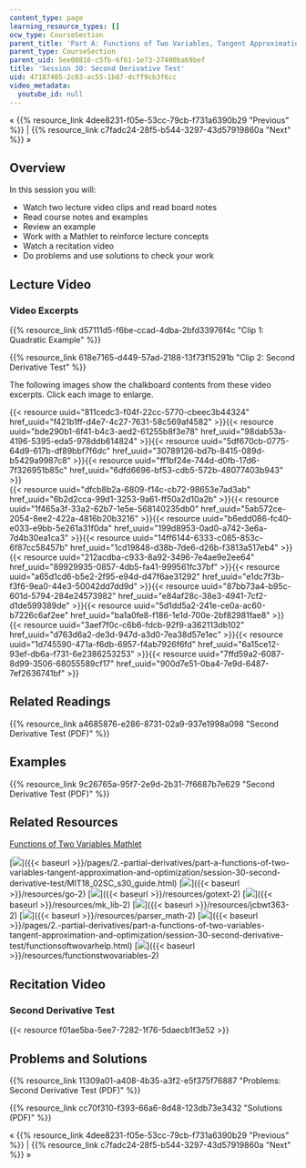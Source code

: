 ```yaml
---
content_type: page
learning_resource_types: []
ocw_type: CourseSection
parent_title: 'Part A: Functions of Two Variables, Tangent Approximation and Optimization'
parent_type: CourseSection
parent_uid: 5ee00816-c5fb-6f61-1e73-27400ba69bef
title: 'Session 30: Second Derivative Test'
uid: 47187485-2c83-ac55-1b87-dcff9cb3f6cc
video_metadata:
  youtube_id: null
---
```


« {{% resource_link 4dee8231-f05e-53cc-79cb-f731a6390b29 "Previous" %}} | {{% resource_link c7fadc24-28f5-b544-3297-43d57919860a "Next" %}} »

Overview
--------

In this session you will:

*   Watch two lecture video clips and read board notes
*   Read course notes and examples
*   Review an example
*   Work with a Mathlet to reinforce lecture concepts
*   Watch a recitation video
*   Do problems and use solutions to check your work

Lecture Video
-------------

### Video Excerpts

{{% resource_link d57111d5-f6be-ccad-4dba-2bfd33976f4c "Clip 1: Quadratic Example" %}}

{{% resource_link 618e7165-d449-57ad-2188-13f73f15291b "Clip 2: Second Derivative Test" %}}

The following images show the chalkboard contents from these video excerpts. Click each image to enlarge.

{{< resource uuid="811cedc3-f04f-22cc-5770-cbeec3b44324" href_uuid="f421b1ff-d4e7-4c27-7631-58c569af4582" >}}{{< resource uuid="bde290b1-6f41-b4c3-aed2-61255b8f3e78" href_uuid="98dab53a-4196-5395-eda5-978ddb614824" >}}{{< resource uuid="5df670cb-0775-64d9-617b-df89bbf7f6dc" href_uuid="30789126-bd7b-8415-089d-b5429a9987c8" >}}{{< resource uuid="ff1bf24e-744d-d0fb-17d6-7f326951b85c" href_uuid="6dfd6696-bf53-cdb5-572b-48077403b943" >}}  
{{< resource uuid="dfcb8b2a-6809-f14c-cb72-98653e7ad3ab" href_uuid="6b2d2cca-99d1-3253-9a61-ff50a2d10a2b" >}}{{< resource uuid="1f465a3f-33a2-62b7-1e5e-568140235db0" href_uuid="5ab572ce-2054-8ee2-422a-4816b20b3216" >}}{{< resource uuid="b6edd086-fc40-e033-e9bb-5e261a31f0da" href_uuid="199d8953-0ad0-a742-3e6a-7d4b30ea1ca3" >}}{{< resource uuid="14ff6144-6333-c085-853c-6f87cc58457b" href_uuid="1cd19848-d38b-7de6-d26b-f3813a517eb4" >}}  
{{< resource uuid="212acdba-c933-8a92-3496-7e4ae9e2ee64" href_uuid="89929935-0857-4db5-fa41-999561fc37bf" >}}{{< resource uuid="a65d1cd6-b5e2-2f95-e94d-d47f6ae31292" href_uuid="e1dc7f3b-f3f6-9ea0-44e3-50042dd7dd9d" >}}{{< resource uuid="87bb73a4-b95c-601d-5794-284e24573982" href_uuid="e84af28c-38e3-4941-7cf2-d1de599389de" >}}{{< resource uuid="5d1dd5a2-241e-ce0a-ac60-b7226c6af2ee" href_uuid="ba1a0fe8-f186-1e1d-700e-2bf82981fae8" >}}  
{{< resource uuid="3aef7f0c-c6b6-fdcb-92f9-a362113db102" href_uuid="d763d6a2-de3d-947d-a3d0-7ea38d57e1ec" >}}{{< resource uuid="1d745590-471a-f6db-6957-f4ab7926f6fd" href_uuid="6a15ce12-93ef-db6a-f731-6e2386253253" >}}{{< resource uuid="7ffd59a2-6087-8d99-3506-68055589cf17" href_uuid="900d7e51-0ba4-7e9d-6487-7ef2636741bf" >}}

Related Readings
----------------

{{% resource_link a4685876-e286-8731-02a9-937e1998a098 "Second Derivative Test (PDF)" %}}

Examples
--------

{{% resource_link 9c26765a-95f7-2e9d-2b31-7f6687b7e629 "Second Derivative Test (PDF)" %}}

Related Resources
-----------------

[Functions of Two Variables Mathlet](./resolveuid/e1585460781926f359c7b54ce97984d3 "Open in a new window.")

[![](/images/trans.gif)]({{< baseurl >}}/pages/2.-partial-derivatives/part-a-functions-of-two-variables-tangent-approximation-and-optimization/session-30-second-derivative-test/MIT18_02SC_s30_guide.html) [![](/images/trans.gif)]({{< baseurl >}}/resources/go-2) [![](/images/trans.gif)]({{< baseurl >}}/resources/gotext-2) [![](/images/trans.gif)]({{< baseurl >}}/resources/mk_lib-2) [![](/images/trans.gif)]({{< baseurl >}}/resources/jcbwt363-2) [![](/images/trans.gif)]({{< baseurl >}}/resources/parser_math-2) [![](/images/trans.gif)]({{< baseurl >}}/pages/2.-partial-derivatives/part-a-functions-of-two-variables-tangent-approximation-and-optimization/session-30-second-derivative-test/functionsoftwovarhelp.html) [![](/images/trans.gif)]({{< baseurl >}}/resources/functionstwovariables-2)

Recitation Video
----------------

### Second Derivative Test

{{< resource f01ae5ba-5ee7-7282-1f76-5daecb1f3e52 >}}

Problems and Solutions
----------------------

{{% resource_link 11309a01-a408-4b35-a3f2-e5f375f76887 "Problems: Second Derivative Test (PDF)" %}}

{{% resource_link cc70f310-f393-66a6-8d48-123db73e3432 "Solutions (PDF)" %}}

« {{% resource_link 4dee8231-f05e-53cc-79cb-f731a6390b29 "Previous" %}} | {{% resource_link c7fadc24-28f5-b544-3297-43d57919860a "Next" %}} »